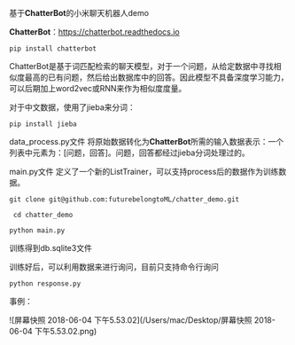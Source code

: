 基于**ChatterBot**的小米聊天机器人demo

**ChatterBot**：https://chatterbot.readthedocs.io

`pip install chatterbot`

ChatterBot是基于词匹配检索的聊天模型，对于一个问题，从给定数据中寻找相似度最高的已有问题，然后给出数据库中的回答。因此模型不具备深度学习能力，可以后期加上word2vec或RNN来作为相似度度量。

对于中文数据，使用了jieba来分词：

`pip install jieba`

data_process.py文件 将原始数据转化为**ChatterBot**所需的输入数据表示：一个列表中元素为：[问题，回答]。问题，回答都经过jieba分词处理过的。

main.py文件 定义了一个新的ListTrainer，可以支持process后的数据作为训练数据。

`git clone git@github.com:futurebelongtoML/chatter_demo.git`

` cd chatter_demo`

`python main.py`

训练得到db.sqlite3文件

训练好后，可以利用数据来进行询问，目前只支持命令行询问

`python response.py`

事例：

![屏幕快照 2018-06-04 下午5.53.02](/Users/mac/Desktop/屏幕快照 2018-06-04 下午5.53.02.png)